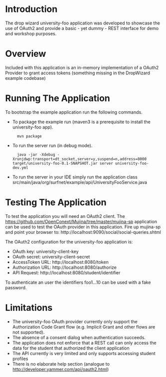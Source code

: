 # Introduction

The drop wizard university-foo application was developed to showcase the use of OAuth2 and provide a basic - yet dummy - REST interface for demo and workshop purposes.

# Overview

Included with this application is an in-memory implementation of a OAuth2 Provider to grant access tokens (something missing in the DropWizard example codebase)

# Running The Application

To bootstrap the example application run the following commands.

* To package the example run (maven3 is a prerequisite to install the university-foo app).

        mvn package

* To run the server run (in debug mode).

        java -jar -Xdebug -Xrunjdwp:transport=dt_socket,server=y,suspend=n,address=8000 target/university-foo-0.1-SNAPSHOT.jar server university-foo-dev.yml 

* To run the server in your IDE simply run the application class src/main/java/org/surfnet/example/api/UniversityFooService.java 

# Testing The Application

To test the application you will need an OAuth2 client. The https://github.com/OpenConext/Mujina/tree/master/mujina-sp application can be used to test the OAuth provider in
this application. Fire up mujina-sp and point your browser to: http://localhost:9090/social/social-queries.shtml

The OAuth2 configuration for the university-foo application is:
 
* OAuth key: university-client-key
* OAuth secret: university-client-secret 
* AccessToken URL: http://localhost:8080/token
* Authorization URL: http://localhost:8080/authorize
* API Request: http://localhost:8080/student/identifier

To authenticate an user the identifiers foo1...10 can be used with a fake password.

# Limitations

* The university-foo OAuth provider currently only support the Authorization Code Grant flow (e.g. Implicit Grant and other flows are not supported).
* The absence of a consent dialog when authentication succeeds.
* The application does not enforce that a REST call can only access the data for the student that authorized the client application
* The API currently is very limited and only supports accessing student profiles
* There is no elaborate help section (analogue to http://developer.yammer.com/api/oauth2.html) 
